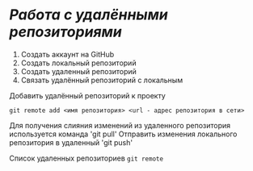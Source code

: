 # ***Работа с удалёнными репозиториями***

1. Создать аккаунт на GitHub
2. Создать локальный репозиторий
3. Создать удаленный репозиторий
4. Связать удалённый репозиторий с локальным

Добавить удалённый репозиторий к проекту
```
git remote add <имя репозитория> <url - адрес репозитория в сети>
```
Для получения слияния изменений из удаленного репозитория используется команда
'git pull'
Отправить изменения локального репозитория в удаленный
'git push'

Список удаленных репозиториев `git remote`